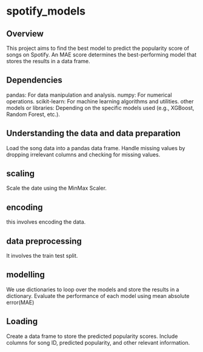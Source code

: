 # spotify_models
## Overview
This project aims to find the best model to predict the popularity score of songs on Spotify. An MAE score determines the best-performing model that stores the results in a data frame.

## Dependencies
pandas: For data manipulation and analysis.
numpy: For numerical operations.
scikit-learn: For machine learning algorithms and utilities.
other models or libraries: Depending on the specific models used (e.g., XGBoost, Random Forest, etc.).

## Understanding the data and data preparation

Load the song data into a pandas data frame.
Handle missing values by dropping irrelevant columns and checking for missing values.

## scaling
Scale the date using the MinMax Scaler.

## encoding
this involves encoding the data.

## data preprocessing 
It involves the train test split.

## modelling
We use dictionaries to loop over the models and store the results in a dictionary.
Evaluate the performance of each model using mean absolute error(MAE)

## Loading
Create a data frame to store the predicted popularity scores.
Include columns for song ID, predicted popularity, and other relevant information.
